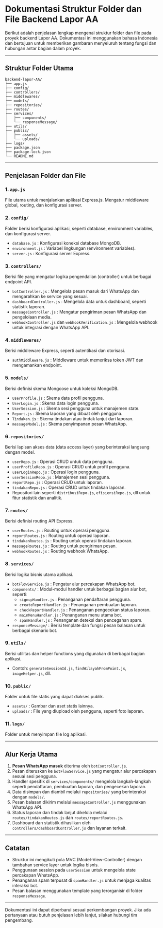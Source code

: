 # Dokumentasi Struktur Folder dan File Backend Lapor AA

Berikut adalah penjelasan lengkap mengenai struktur folder dan file pada proyek backend Lapor AA. Dokumentasi ini menggunakan bahasa Indonesia dan bertujuan untuk memberikan gambaran menyeluruh tentang fungsi dan hubungan antar bagian dalam proyek.

---

## Struktur Folder Utama

```
backend-lapor-AA/
├── app.js
├── config/
├── controllers/
├── middlewares/
├── models/
├── repositories/
├── routes/
├── services/
│   ├── components/
│   └── responseMessage/
├── utils/
├── public/
│   ├── assets/
│   └── uploads/
├── logs/
├── package.json
├── package-lock.json
└── README.md
```

---

## Penjelasan Folder dan File

### 1. `app.js`
File utama untuk menjalankan aplikasi Express.js. Mengatur middleware global, routing, dan konfigurasi server.

### 2. `config/`
Folder berisi konfigurasi aplikasi, seperti database, environment variables, dan konfigurasi server.

- `database.js` : Konfigurasi koneksi database MongoDB.
- `environment.js` : Variabel lingkungan (environment variables).
- `server.js` : Konfigurasi server Express.

### 3. `controllers/`
Berisi file yang mengatur logika pengendalian (controller) untuk berbagai endpoint API.

- `botController.js` : Mengelola pesan masuk dari WhatsApp dan mengarahkan ke service yang sesuai.
- `dashboardController.js` : Mengelola data untuk dashboard, seperti statistik laporan.
- `messageController.js` : Mengatur pengiriman pesan WhatsApp dan pengelolaan media.
- `webhookController.js` dan `webhookVerification.js` : Mengelola webhook untuk integrasi dengan WhatsApp API.

### 4. `middlewares/`
Berisi middleware Express, seperti autentikasi dan otorisasi.

- `authMiddleware.js` : Middleware untuk memeriksa token JWT dan mengamankan endpoint.

### 5. `models/`
Berisi definisi skema Mongoose untuk koleksi MongoDB.

- `UserProfile.js` : Skema data profil pengguna.
- `UserLogin.js` : Skema data login pengguna.
- `UserSession.js` : Skema sesi pengguna untuk manajemen state.
- `Report.js` : Skema laporan yang dibuat oleh pengguna.
- `Tindakan.js` : Skema tindakan atau tindak lanjut dari laporan.
- `messageModel.js` : Skema penyimpanan pesan WhatsApp.

### 6. `repositories/`
Berisi lapisan akses data (data access layer) yang berinteraksi langsung dengan model.

- `userRepo.js` : Operasi CRUD untuk data pengguna.
- `userProfileRepo.js` : Operasi CRUD untuk profil pengguna.
- `userLoginRepo.js` : Operasi login pengguna.
- `userSessionRepo.js` : Manajemen sesi pengguna.
- `reportRepo.js` : Operasi CRUD untuk laporan.
- `tindakanRepo.js` : Operasi CRUD untuk tindakan laporan.
- Repositori lain seperti `distribusiRepo.js`, `efisiensiRepo.js`, dll untuk fitur statistik dan analitik.

### 7. `routes/`
Berisi definisi routing API Express.

- `userRoutes.js` : Routing untuk operasi pengguna.
- `reportRoutes.js` : Routing untuk operasi laporan.
- `tindakanRoutes.js` : Routing untuk operasi tindakan laporan.
- `messageRoutes.js` : Routing untuk pengiriman pesan.
- `webhookRoutes.js` : Routing webhook WhatsApp.

### 8. `services/`
Berisi logika bisnis utama aplikasi.

- `botFlowService.js` : Pengatur alur percakapan WhatsApp bot.
- `components/` : Modul-modul handler untuk berbagai bagian alur bot, seperti:
  - `signupHandler.js` : Penanganan pendaftaran pengguna.
  - `createReportHandler.js` : Penanganan pembuatan laporan.
  - `checkReportHandler.js` : Penanganan pengecekan status laporan.
  - `mainMenuHandler.js` : Penanganan menu utama bot.
  - `spamHandler.js` : Penanganan deteksi dan pencegahan spam.
- `responseMessage/` : Berisi template dan fungsi pesan balasan untuk berbagai skenario bot.

### 9. `utils/`
Berisi utilitas dan helper functions yang digunakan di berbagai bagian aplikasi.

- Contoh: `generateSessionId.js`, `findWilayahFromPoint.js`, `imageHelper.js`, dll.

### 10. `public/`
Folder untuk file statis yang dapat diakses publik.

- `assets/` : Gambar dan aset statis lainnya.
- `uploads/` : File yang diupload oleh pengguna, seperti foto laporan.

### 11. `logs/`
Folder untuk menyimpan file log aplikasi.

---

## Alur Kerja Utama

1. **Pesan WhatsApp masuk** diterima oleh `botController.js`.
2. Pesan diteruskan ke `botFlowService.js` yang mengatur alur percakapan sesuai sesi pengguna.
3. Handler spesifik di `services/components/` mengelola langkah-langkah seperti pendaftaran, pembuatan laporan, dan pengecekan laporan.
4. Data disimpan dan diambil melalui `repositories/` yang berinteraksi dengan `models/`.
5. Pesan balasan dikirim melalui `messageController.js` menggunakan WhatsApp API.
6. Status laporan dan tindak lanjut dikelola melalui `routes/tindakanRoutes.js` dan `routes/reportRoutes.js`.
7. Dashboard dan statistik dihasilkan oleh `controllers/dashboardController.js` dan layanan terkait.

---

## Catatan

- Struktur ini mengikuti pola MVC (Model-View-Controller) dengan tambahan service layer untuk logika bisnis.
- Penggunaan session pada `userSession` untuk mengelola state percakapan WhatsApp.
- Penanganan spam terpusat di `spamHandler.js` untuk menjaga kualitas interaksi bot.
- Pesan balasan menggunakan template yang terorganisir di folder `responseMessage`.

---

Dokumentasi ini dapat diperbarui sesuai perkembangan proyek. Jika ada pertanyaan atau butuh penjelasan lebih lanjut, silakan hubungi tim pengembang.
